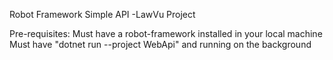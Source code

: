 Robot Framework Simple API -LawVu Project

Pre-requisites:
Must have a robot-framework installed in your local machine
Must have "dotnet run --project WebApi" and running on the background
